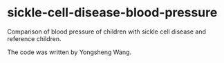 # sickle-cell-disease-blood-pressure
Comparison of blood pressure of children with sickle cell disease and reference children.

The code was written by Yongsheng Wang.
